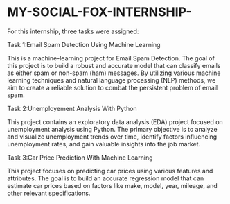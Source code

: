 # MY-SOCIAL-FOX-INTERNSHIP-
For this internship, three tasks were assigned:

Task 1:Email Spam Detection Using Machine Learning

This is a machine-learning project for Email Spam Detection. The goal of this project is to build a robust and accurate model that can classify emails as either spam or non-spam (ham) messages. By utilizing various machine learning techniques and natural language processing (NLP) methods, we aim to create a reliable solution to combat the persistent problem of email spam.

Task 2:Unemployement Analysis With Python

This project contains an exploratory data analysis (EDA) project focused on unemployment analysis using Python. The primary objective is to analyze and visualize unemployment trends over time, identify factors influencing unemployment rates, and gain valuable insights into the job market.

Task 3:Car Price Prediction With Machine Learning

This project focuses on predicting car prices using various features and attributes. The goal is to build an accurate regression model that can estimate car prices based on factors like make, model, year, mileage, and other relevant specifications.

